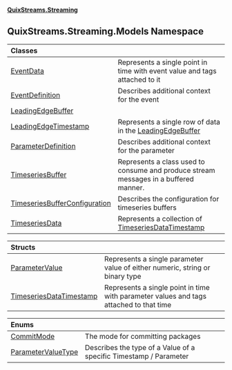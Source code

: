 #### [QuixStreams.Streaming](index.md 'index')

## QuixStreams.Streaming.Models Namespace

| Classes | |
| :--- | :--- |
| [EventData](EventData.md 'QuixStreams.Streaming.Models.EventData') | Represents a single point in time with event value and tags attached to it |
| [EventDefinition](EventDefinition.md 'QuixStreams.Streaming.Models.EventDefinition') | Describes additional context for the event |
| [LeadingEdgeBuffer](LeadingEdgeBuffer.md 'QuixStreams.Streaming.Models.LeadingEdgeBuffer') | |
| [LeadingEdgeTimestamp](LeadingEdgeTimestamp.md 'QuixStreams.Streaming.Models.LeadingEdgeTimestamp') | Represents a single row of data in the [LeadingEdgeBuffer](LeadingEdgeBuffer.md 'QuixStreams.Streaming.Models.LeadingEdgeBuffer') |
| [ParameterDefinition](ParameterDefinition.md 'QuixStreams.Streaming.Models.ParameterDefinition') | Describes additional context for the parameter |
| [TimeseriesBuffer](TimeseriesBuffer.md 'QuixStreams.Streaming.Models.TimeseriesBuffer') | Represents a class used to consume and produce stream messages in a buffered manner. |
| [TimeseriesBufferConfiguration](TimeseriesBufferConfiguration.md 'QuixStreams.Streaming.Models.TimeseriesBufferConfiguration') | Describes the configuration for timeseries buffers |
| [TimeseriesData](TimeseriesData.md 'QuixStreams.Streaming.Models.TimeseriesData') | Represents a collection of [TimeseriesDataTimestamp](TimeseriesDataTimestamp.md 'QuixStreams.Streaming.Models.TimeseriesDataTimestamp') |

| Structs | |
| :--- | :--- |
| [ParameterValue](ParameterValue.md 'QuixStreams.Streaming.Models.ParameterValue') | Represents a single parameter value of either numeric, string or binary type |
| [TimeseriesDataTimestamp](TimeseriesDataTimestamp.md 'QuixStreams.Streaming.Models.TimeseriesDataTimestamp') | Represents a single point in time with parameter values and tags attached to that time |

| Enums | |
| :--- | :--- |
| [CommitMode](CommitMode.md 'QuixStreams.Streaming.Models.CommitMode') | The mode for committing packages |
| [ParameterValueType](ParameterValueType.md 'QuixStreams.Streaming.Models.ParameterValueType') | Describes the type of a Value of a specific Timestamp / Parameter |
